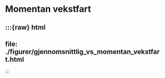 # Momentan vekstfart 


:::{raw} html
---
file: ./figurer/gjennomsnittlig_vs_momentan_vekstfart.html
---
:::
